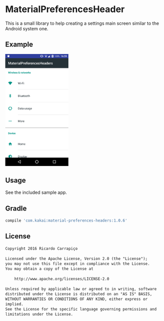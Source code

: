MaterialPreferencesHeader
=========================
This is a small library to help creating a settings main screen similar
to the Android system one.

Example
-------
<img src="/github/example.png" width="200">

Usage
------
See the included sample app.

Gradle
------
```groovy
compile 'com.kakai:material-preferences-headers:1.0.6'
```

License
-------

    Copyright 2016 Ricardo Carrapiço

    Licensed under the Apache License, Version 2.0 (the "License");
    you may not use this file except in compliance with the License.
    You may obtain a copy of the License at

        http://www.apache.org/licenses/LICENSE-2.0

    Unless required by applicable law or agreed to in writing, software
    distributed under the License is distributed on an "AS IS" BASIS,
    WITHOUT WARRANTIES OR CONDITIONS OF ANY KIND, either express or implied.
    See the License for the specific language governing permissions and
    limitations under the License.
